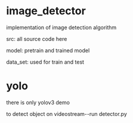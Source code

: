 # image_detector
 implementation of image detection algorithm

 src: all source code here

 model: pretrain and trained model

 data_set: used for train and test

# yolo

 there is only yolov3 demo

 to detect object on videostream--run detector.py 